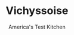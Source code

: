 ---
layout: ../../layouts/MarkdownPostLayout.astro
title: Vichyssoise
author: America's Test Kitchen
pubDate: 2023-03-15
description: "What’s the key to vichyssoise with great leek and potato flavor and velvety texture? Surprisingly, it’s cutting the fat."
image_url: https://res.cloudinary.com/hksqkdlah/image/upload/ar_1:1,c_fill,dpr_2.0,f_auto,fl_lossy.progressive.strip_profile,g_faces:auto,q_auto:low,w_344/10165_sfs-potatosoupvichyssoice-26
tags: ["Appetizers","American","Soups"]
calories: 1416
protein: 8
carbohydrates: 35
fats: 
fiber: 3
ingredients: ["2 tablespoons, unsalted butter","2 pounds, leeks, white and light green parts only, halved lengthwise, sliced thin, and washed thoroughly","1 , onion, chopped fine",", Salt and white pepper","2 1/2 cups, whole milk","2 cups, low-sodium chicken broth","8 ounces, red potatoes, peeled and cut into 1/2-inch pieces","2 tablespoons, minced fresh chives"]
serves: 6
time: "1¼ hours, plus 4 hours chilling"
instructions: ["Melt butter in Dutch oven over medium-low heat. Add leeks, onion, and 1 1/2 teaspoons salt; cover and cook, stirring occasionally, until soft, about 10 minutes. Add milk, broth, potatoes, and 1/8 teaspoon white pepper; increase heat to medium-high; and bring to boil. Reduce heat to medium-low and simmer, covered, until potatoes are completely tender, about 20 minutes.","Let soup cool for 10 minutes. Working in batches, process soup in blender until smooth, 1 to 2 minutes. Strain soup through fine-mesh strainer into large bowl. Refrigerate until completely chilled, at least 4 hours or up to 2 days. Season with salt and white pepper to taste. Serve, garnished with chives."]
nutrition: ["681 mg Potassium","193 mg Phosphorus","218 mg Calcium","3 mg Iron","64 mg Magnesium","923 mg Sodium","8 g Fat","2 mg Niacin (B3)","2 g Monounsaturated","23 mg Vitamin C","1 µg Vitamin D","20 mg Cholesterol","4 g Saturated","3 g Fiber","113 µg Folate (food)","12 g Sugars","75 µg Vitamin K","342 g Water","35 g Carbs","113 µg Folate equivalent (total)","8 g Protein","1 mg Vitamin E","206 µg Vitamin A","236 kcal Energy","1416 calories"]
notes: "Using white pepper means your soup won’t be flecked with black."
---